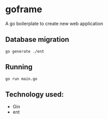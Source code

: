 # goframe

A go boilerplate to create new web application

## Database migration

```
go generate ./ent
```

## Running

```
go run main.go
```

## Technology used:

- Gin
- ent
